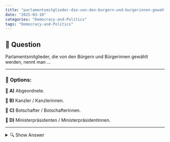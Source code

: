 ```yaml
---
title: "parlamentsmitglieder-die-von-den-burgern-und-burgerinnen-gewahlt-werden-nennt-man-…"
date: "2025-03-10"
categories: "Democracy-and-Politics"
tags: "Democracy-and-Politics"
---
```


## 📌 **Question**

Parlamentsmitglieder, die von den Bürgern und Bürgerinnen gewählt werden, nennt man …



---

### 📝 **Options:**

🔘 **A)** Abgeordnete.

🔘 **B)** Kanzler / Kanzlerinnen.

🔘 **C)** Botschafter / Botschafterinnen.

🔘 **D)** Ministerpräsidenten / Ministerpräsidentinnen.

---

<details>
  <summary>🔍 Show Answer</summary>

  <p>
💡  <b>Correct Answer:</b>  a
  </p>
  <p>
    📖<b>Explanation:</b>
    In demokratischen Systemen wählen die Bürgerinnen und Bürger Vertreter, die ihre Interessen im Parlament vertreten. Diese gewählten Personen spielen eine zentrale Rolle bei der Gesetzgebung, der Kontrolle der Regierung und der Vertretung der Bevölkerung. Es gibt verschiedene politische Ämter mit spezifischen Aufgaben: Abgeordnete arbeiten direkt im Parlament, Kanzlerinnen und Kanzler führen die Bundesregierung, Botschafterinnen und Botschafter repräsentieren das Land im Ausland, und Ministerpräsidentinnen und Ministerpräsidenten leiten die Regierungen der Bundesländer. Das Verständnis dieser Positionen ist wichtig, um die politische Struktur und die Verantwortlichkeiten innerhalb des Staates zu erkennen.
  </p>
</details>
